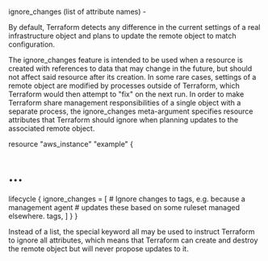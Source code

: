 ignore_changes (list of attribute names) - 

By default, Terraform detects any difference in the current settings of 
a real infrastructure object and plans to update the remote object to match configuration.

The ignore_changes feature is intended to be used when a resource is created with references 
to data that may change in the future, but should not affect said resource after its creation. 
In some rare cases, settings of a remote object are modified by processes outside of Terraform,
which Terraform would then attempt to "fix" on the next run. In order to make Terraform share management
responsibilities of a single object with a separate process, the ignore_changes meta-argument specifies 
resource attributes that Terraform should ignore when planning updates to the associated remote object.


resource "aws_instance" "example" {
  # ...

  lifecycle {
    ignore_changes = [
      # Ignore changes to tags, e.g. because a management agent
      # updates these based on some ruleset managed elsewhere.
      tags,
    ]
  }
}


Instead of a list, the special keyword all may be used to instruct Terraform to ignore all attributes,
which means that Terraform can create and destroy the remote object but will never propose updates to it.

